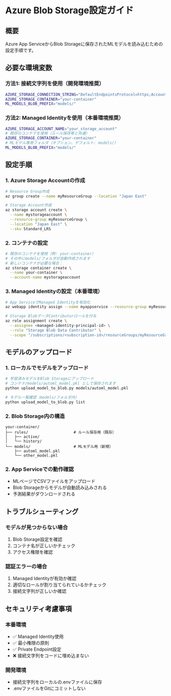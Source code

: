# Azure Blob Storage設定ガイド

## 概要
Azure App ServiceからBlob Storageに保存されたMLモデルを読み込むための設定手順です。

## 必要な環境変数

### 方法1: 接続文字列を使用（開発環境推奨）
```bash
AZURE_STORAGE_CONNECTION_STRING="DefaultEndpointsProtocol=https;AccountName=your_account;AccountKey=your_key;EndpointSuffix=core.windows.net"
AZURE_STORAGE_CONTAINER="your-container"
ML_MODELS_BLOB_PREFIX="models/"
```

### 方法2: Managed Identityを使用（本番環境推奨）
```bash
AZURE_STORAGE_ACCOUNT_NAME="your_storage_account"
# 既存のコンテナを使用（ルール保存等と共通）
AZURE_STORAGE_CONTAINER="your-container"
# MLモデル専用フォルダ（オプション、デフォルト: models/）
ML_MODELS_BLOB_PREFIX="models/"
```

## 設定手順

### 1. Azure Storage Accountの作成
```bash
# Resource Group作成
az group create --name myResourceGroup --location "Japan East"

# Storage Account作成
az storage account create \
  --name mystorageaccount \
  --resource-group myResourceGroup \
  --location "Japan East" \
  --sku Standard_LRS
```

### 2. コンテナの設定
```bash
# 既存のコンテナを使用（例: your-container）
# その中にmodels/フォルダが自動作成されます
# 新しいコンテナが必要な場合：
az storage container create \
  --name your-container \
  --account-name mystorageaccount
```

### 3. Managed Identityの設定（本番環境）
```bash
# App ServiceでManaged Identityを有効化
az webapp identity assign --name myappservice --resource-group myResourceGroup

# Storage BlobデータContributorロールを付与
az role assignment create \
  --assignee <managed-identity-principal-id> \
  --role "Storage Blob Data Contributor" \
  --scope "/subscriptions/<subscription-id>/resourceGroups/myResourceGroup/providers/Microsoft.Storage/storageAccounts/mystorageaccount"
```

## モデルのアップロード

### 1. ローカルでモデルをアップロード
```bash
# 学習済みモデルをBlob Storageにアップロード
# コンテナ/models/automl_model.pkl として保存されます
python upload_model_to_blob.py models/automl_model.pkl

# モデル一覧確認（models/フォルダ内）
python upload_model_to_blob.py list
```

### 2. Blob Storage内の構造
```
your-container/
├── rules/                    # ルール保存用（既存）
│   ├── active/
│   └── history/
└── models/                   # MLモデル用（新規）
    ├── automl_model.pkl
    └── other_model.pkl
```

### 2. App Serviceでの動作確認
- MLページでCSVファイルをアップロード
- Blob Storageからモデルが自動読み込みされる
- 予測結果がダウンロードされる

## トラブルシューティング

### モデルが見つからない場合
1. Blob Storage設定を確認
2. コンテナ名が正しいかチェック
3. アクセス権限を確認

### 認証エラーの場合
1. Managed Identityが有効か確認
2. 適切なロールが割り当てられているかチェック
3. 接続文字列が正しいか確認

## セキュリティ考慮事項

### 本番環境
- ✅ Managed Identity使用
- ✅ 最小権限の原則
- ✅ Private Endpoint設定
- ❌ 接続文字列をコードに埋め込まない

### 開発環境
- 接続文字列をローカルの.envファイルに保存
- .envファイルをGitにコミットしない